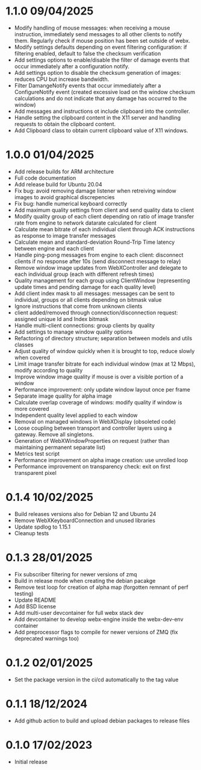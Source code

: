 1.1.0 09/04/2025
================
 * Modify handling of mouse messages: when receiving a mouse instruction, immediately send messages to all other clients to notify them. Regularly check if mouse position has been set outside of webx.
 * Modify settings defaults depending on event filtering configuration: if filtering enabled, default to false the checksum verification
 * Add settings options to enable/disable the filter of damage events that occur immediately after a configuration notify.
 * Add settings option to disable the checksum generation of images: reduces CPU but increase bandwidth.
 * Filter DamangeNotify events that occur immediately after a ConfigureNotify event (created excessive load on the window checksum calculations and do not indicate that any damage has occurred to the window)
 * Add messages and instructions ot include clipboard into the controller.
 * Handle setting the clipboard content in the X11 server and handling requests to obtain the clipboard content. 
 * Add Clipboard class to obtain current clipboard value of X11 windows.

1.0.0 01/04/2025
================
 * Add release builds for ARM architecture
 * Full code documentation
 * Add release build for Ubuntu 20.04 
 * Fix bug: avoid removing damage listener when retreiving window images to avoid graphical discrepencies
 * Fix bug: handle numerical keyboard correctly
 * Add maximum quality settings from client and send quality data to client
 * Modify quality group of each client depending on ratio of image transfer rate from engine to network datarate calculated for client
 * Calculate mean bitrate of each individual client through ACK instructions as response to image transfer messages
 * Calculate mean and standard-deviation Round-Trip Time latency between engine and each client
 * Handle ping-pong messages from engine to each client: disconnect clients if no response after 10s (send disconnect message to relay)
 * Remove window image updates from WebXController and delegate to each individual group (each with different refresh times)
 * Quality management for each group using ClientWindow (representing update times and pending damage for each quality level)
 * Add client index mask to all messages: messages can be sent to individual, groups or all clients depending on bitmask value
 * Ignore instructions that come from unknown clients
 * client added/removed through connection/disconnection request: assigned unique Id and Index bitmask
 * Handle multi-client connections: group clients by quality
 * Add settings to manage window quality options
 * Refactoring of directory structure; separation between models and utils classes
 * Adjust quality of window quickly when it is brought to top, reduce slowly when covered
 * Limit image transfer bitrate for each individual window (max at 12 Mbps), modify according to quality
 * Improve window image quality if mouse is over a visible portion of a window
 * Performance improvement: only update window layout once per frame
 * Separate image quality for alpha image
 * Calculate overlap coverage of windows: modify quality if window is more covered
 * Independent quality level applied to each window
 * Removal on managed windows in WebXDisplay (obsoleted code)
 * Loose coupling between transport and controller layers using a gateway. Remove all singletons.
 * Generation of WebXWindowProperties on request (rather than maintaining permanent separate list)
 * Metrics test script
 * Performance improvement on alpha image creation: use unrolled loop
 * Performance improvement on transparency check: exit on first transparent pixel

0.1.4 10/02/2025
================
 * Build releases versions also for Debian 12 and Ubuntu 24
 * Remove WebXKeyboardConnection and unused libraries
 * Update spdlog to 1.15.1
 * Cleanup tests

0.1.3 28/01/2025
================
 * Fix subscriber filtering for newer versions of zmq
 * Build in release mode when creating the debian pacakge
 * Remove test loop for creation of alpha map (forgotten remnant of perf testing)
 * Update README
 * Add BSD license
 * Add multi-user devcontainer for full webx stack dev
 * Add devcontainer to develop webx-engine inside the webx-dev-env container
 * Add preprocessor flags to compile for newer versions of ZMQ (fix deprecated warnings too)

0.1.2 02/01/2025
================
 * Set the package version in the ci/cd automatically to the tag value

0.1.1 18/12/2024
================
 * Add github action to build and upload debian packages to release files

0.1.0 17/02/2023
================
 * Initial release

